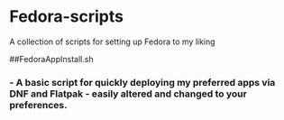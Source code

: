 # Fedora-scripts
A collection of scripts for setting up Fedora to my liking

##FedoraAppInstall.sh
### - A basic script for quickly deploying my preferred apps via DNF and Flatpak - easily altered and changed to your preferences. 
